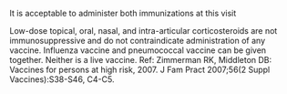 It is acceptable to administer both immunizations at this visit

Low-dose topical, oral, nasal, and intra-articular corticosteroids are not immunosuppressive and do not contraindicate administration of any vaccine.  Influenza vaccine and pneumococcal vaccine can be given together.  Neither is a live vaccine. Ref: Zimmerman RK, Middleton DB: Vaccines for persons at high risk, 2007. J Fam Pract 2007;56(2 Suppl Vaccines):S38-S46, C4-C5.